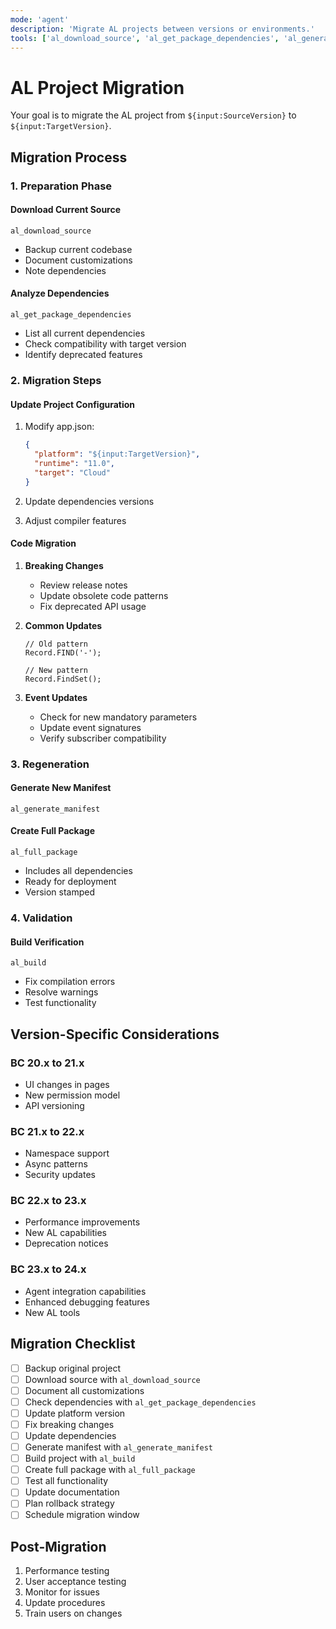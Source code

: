 ```yaml
---
mode: 'agent'
description: 'Migrate AL projects between versions or environments.'
tools: ['al_download_source', 'al_get_package_dependencies', 'al_generate_manifest', 'al_full_package', 'al_build']
---
```


# AL Project Migration

Your goal is to migrate the AL project from `${input:SourceVersion}` to `${input:TargetVersion}`.

## Migration Process

### 1. Preparation Phase

#### Download Current Source
```
al_download_source
```
- Backup current codebase
- Document customizations
- Note dependencies

#### Analyze Dependencies
```
al_get_package_dependencies
```
- List all current dependencies
- Check compatibility with target version
- Identify deprecated features

### 2. Migration Steps

#### Update Project Configuration
1. Modify app.json:
   ```json
   {
     "platform": "${input:TargetVersion}",
     "runtime": "11.0",
     "target": "Cloud"
   }
   ```

2. Update dependencies versions
3. Adjust compiler features

#### Code Migration
1. **Breaking Changes**
   - Review release notes
   - Update obsolete code patterns
   - Fix deprecated API usage

2. **Common Updates**
   ```al
   // Old pattern
   Record.FIND('-');
   
   // New pattern
   Record.FindSet();
   ```

3. **Event Updates**
   - Check for new mandatory parameters
   - Update event signatures
   - Verify subscriber compatibility

### 3. Regeneration

#### Generate New Manifest
```
al_generate_manifest
```

#### Create Full Package
```
al_full_package
```
- Includes all dependencies
- Ready for deployment
- Version stamped

### 4. Validation

#### Build Verification
```
al_build
```
- Fix compilation errors
- Resolve warnings
- Test functionality

## Version-Specific Considerations

### BC 20.x to 21.x
- UI changes in pages
- New permission model
- API versioning

### BC 21.x to 22.x
- Namespace support
- Async patterns
- Security updates

### BC 22.x to 23.x
- Performance improvements
- New AL capabilities
- Deprecation notices

### BC 23.x to 24.x
- Agent integration capabilities
- Enhanced debugging features
- New AL tools

## Migration Checklist

- [ ] Backup original project
- [ ] Download source with `al_download_source`
- [ ] Document all customizations
- [ ] Check dependencies with `al_get_package_dependencies`
- [ ] Update platform version
- [ ] Fix breaking changes
- [ ] Update dependencies
- [ ] Generate manifest with `al_generate_manifest`
- [ ] Build project with `al_build`
- [ ] Create full package with `al_full_package`
- [ ] Test all functionality
- [ ] Update documentation
- [ ] Plan rollback strategy
- [ ] Schedule migration window

## Post-Migration

1. Performance testing
2. User acceptance testing
3. Monitor for issues
4. Update procedures
5. Train users on changes